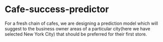 # Cafe-success-predictor
For a fresh chain of cafes, we are designing a prediction model which will suggest to the business owner areas of a particular city(here we have selected New York City) that should be preferred for their first store.
